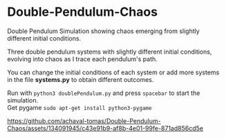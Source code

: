 # Double-Pendulum-Chaos
Double Pendulum Simulation showing chaos emerging from slightly different initial conditions.

Three double pendulum systems with slightly different initial conditions, evolving into chaos as I trace each pendulum's path.

You can change the initial conditions of each system or add more systems in the file **systems.py** to obtain different outcomes.

Run with ```` python3 doublePendulum.py ```` and press ````spacebar```` to start the simulation.<br />
Get pygame ```` sudo apt-get install python3-pygame ````

https://github.com/achaval-tomas/Double-Pendulum-Chaos/assets/134091945/c43e91b9-af8b-4e01-99fe-871ad856cd5e

